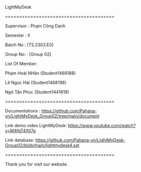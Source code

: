 LightMyDesk

=======================================

Supervisor : Phạm Công Danh

Semester : II

Batch No : [T5.2303.E0]

Group No: : [Group 02]

List Of Member:

Phạm Hoài NHân (Student1468188)

Lê Ngọc Hải (Student1468198)

Ngô Tấn Phúc (Student1441819)

=======================================

Documentations : https://github.com/Pahana-vn/LightMyDesk_Group02/tree/main/document

Link demo video LightMyDesk: https://www.youtube.com/watch?v=M4fpT4XII7g

Link database: https://github.com/Pahana-vn/LightMyDesk-Group02/blob/main/lightmydesk4.sql

=======================================

Thank you for visit our website.
